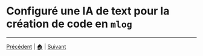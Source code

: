 # Configuré une IA de text pour la création de code en `mlog`



---

[Précédent](commandes.md) | [🏠](../README.md) | [Suivant](../README.md)
